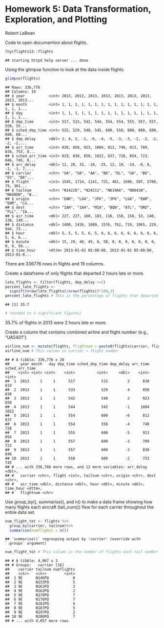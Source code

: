 Homework 5: Data Transformation, Exploration, and Plotting
================
Robert LaBean

Code to open documention about flights.

``` r
?nycflights13::flights
```

    ## starting httpd help server ... done

Using the glimpse function to look at the data inside flights.

``` r
glimpse(flights)
```

    ## Rows: 336,776
    ## Columns: 19
    ## $ year           <int> 2013, 2013, 2013, 2013, 2013, 2013, 2013, 2013, 2013...
    ## $ month          <int> 1, 1, 1, 1, 1, 1, 1, 1, 1, 1, 1, 1, 1, 1, 1, 1, 1, 1...
    ## $ day            <int> 1, 1, 1, 1, 1, 1, 1, 1, 1, 1, 1, 1, 1, 1, 1, 1, 1, 1...
    ## $ dep_time       <int> 517, 533, 542, 544, 554, 554, 555, 557, 557, 558, 55...
    ## $ sched_dep_time <int> 515, 529, 540, 545, 600, 558, 600, 600, 600, 600, 60...
    ## $ dep_delay      <dbl> 2, 4, 2, -1, -6, -4, -5, -3, -3, -2, -2, -2, -2, -2,...
    ## $ arr_time       <int> 830, 850, 923, 1004, 812, 740, 913, 709, 838, 753, 8...
    ## $ sched_arr_time <int> 819, 830, 850, 1022, 837, 728, 854, 723, 846, 745, 8...
    ## $ arr_delay      <dbl> 11, 20, 33, -18, -25, 12, 19, -14, -8, 8, -2, -3, 7,...
    ## $ carrier        <chr> "UA", "UA", "AA", "B6", "DL", "UA", "B6", "EV", "B6"...
    ## $ flight         <int> 1545, 1714, 1141, 725, 461, 1696, 507, 5708, 79, 301...
    ## $ tailnum        <chr> "N14228", "N24211", "N619AA", "N804JB", "N668DN", "N...
    ## $ origin         <chr> "EWR", "LGA", "JFK", "JFK", "LGA", "EWR", "EWR", "LG...
    ## $ dest           <chr> "IAH", "IAH", "MIA", "BQN", "ATL", "ORD", "FLL", "IA...
    ## $ air_time       <dbl> 227, 227, 160, 183, 116, 150, 158, 53, 140, 138, 149...
    ## $ distance       <dbl> 1400, 1416, 1089, 1576, 762, 719, 1065, 229, 944, 73...
    ## $ hour           <dbl> 5, 5, 5, 5, 6, 5, 6, 6, 6, 6, 6, 6, 6, 6, 6, 5, 6, 6...
    ## $ minute         <dbl> 15, 29, 40, 45, 0, 58, 0, 0, 0, 0, 0, 0, 0, 0, 0, 59...
    ## $ time_hour      <dttm> 2013-01-01 05:00:00, 2013-01-01 05:00:00, 2013-01-0...

There are 336776 rows in flights and 19 columns.

Create a dataframe of only flights that departed 2 hours late or more.

``` r
late_flights <- filter(flights, dep_delay >=2) 
percent_late_flights <-
  signif((nrow(late_flights)/nrow(flights))*100,3)
percent_late_flights # This is the percentage of flights that departed 2 hours late or later,
```

    ## [1] 35.7

``` r
# rounded to 3 significant figures/
```

35.7% of flights in 2013 were 2 hours late or more.

Create a column that contains combined airline and flight number (e.g.,
“UA5401”).

``` r
airline_num <- mutate(flights, flightnum = paste0(flights$carrier, flights$flight))
airline_num # This column is carrier + flight number
```

    ## # A tibble: 336,776 x 20
    ##     year month   day dep_time sched_dep_time dep_delay arr_time sched_arr_time
    ##    <int> <int> <int>    <int>          <int>     <dbl>    <int>          <int>
    ##  1  2013     1     1      517            515         2      830            819
    ##  2  2013     1     1      533            529         4      850            830
    ##  3  2013     1     1      542            540         2      923            850
    ##  4  2013     1     1      544            545        -1     1004           1022
    ##  5  2013     1     1      554            600        -6      812            837
    ##  6  2013     1     1      554            558        -4      740            728
    ##  7  2013     1     1      555            600        -5      913            854
    ##  8  2013     1     1      557            600        -3      709            723
    ##  9  2013     1     1      557            600        -3      838            846
    ## 10  2013     1     1      558            600        -2      753            745
    ## # ... with 336,766 more rows, and 12 more variables: arr_delay <dbl>,
    ## #   carrier <chr>, flight <int>, tailnum <chr>, origin <chr>, dest <chr>,
    ## #   air_time <dbl>, distance <dbl>, hour <dbl>, minute <dbl>, time_hour <dttm>,
    ## #   flightnum <chr>

Use group\_by(), summarise(), and n() to make a data frame showing how
many flights each aircraft (tail\_num()) flew for each carrier
throughout the entire data set.

``` r
num_flight_tot <- flights %>%
  group_by(carrier, tailnum)%>%
  summarise(numflights = n())
```

    ## `summarise()` regrouping output by 'carrier' (override with `.groups` argument)

``` r
num_flight_tot # This column is the number of flights each tail number has flown for entire set of data
```

    ## # A tibble: 4,067 x 3
    ## # Groups:   carrier [16]
    ##    carrier tailnum numflights
    ##    <chr>   <chr>        <int>
    ##  1 9E      N146PQ           8
    ##  2 9E      N153PQ           5
    ##  3 9E      N161PQ           3
    ##  4 9E      N162PQ           2
    ##  5 9E      N170PQ           7
    ##  6 9E      N176PQ           7
    ##  7 9E      N181PQ           4
    ##  8 9E      N187PQ           5
    ##  9 9E      N197PQ           2
    ## 10 9E      N200PQ           7
    ## # ... with 4,057 more rows
